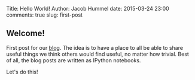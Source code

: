 Title: Hello World!
Author: Jacob Hummel
date: 2015-03-24 23:00
comments: true
slug: first-post

Welcome!
-----------------------
First post for our [blog](http://ottostruve.github.io). The idea is to have a place to all be able to share useful things we think others would find useful, no matter how trivial.  Best of all, the blog posts are written as IPython notebooks.

Let's do this!
